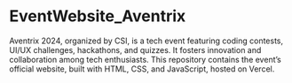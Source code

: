 # EventWebsite_Aventrix
Aventrix 2024, organized by CSI, is a tech event featuring coding contests, UI/UX challenges, hackathons, and quizzes. It fosters innovation and collaboration among tech enthusiasts. This repository contains the event’s official website, built with HTML, CSS, and JavaScript, hosted on Vercel.
